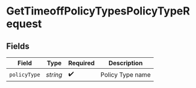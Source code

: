 # GetTimeoffPolicyTypesPolicyTypeRequest


## Fields

| Field              | Type               | Required           | Description        |
| ------------------ | ------------------ | ------------------ | ------------------ |
| `policyType`       | *string*           | :heavy_check_mark: | Policy Type name   |